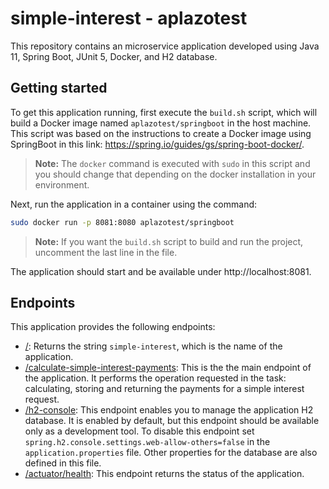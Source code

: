 # simple-interest - aplazotest
This repository contains an microservice application developed using Java 11, Spring Boot, JUnit 5, Docker, and H2 database.
## Getting started
To get this application running, first execute the `build.sh` script, which will build a Docker image named `aplazotest/springboot` in the host machine.  This script was based on the instructions to create a Docker image using SpringBoot in this link: https://spring.io/guides/gs/spring-boot-docker/.

> **Note:** The `docker` command is executed with `sudo` in this script and you should change that depending on the docker installation in your environment.

Next, run the application in a container using the command:
```sh
sudo docker run -p 8081:8080 aplazotest/springboot
```
> **Note:** If you want the `build.sh` script to build and run the project, uncomment the last line in the file.

The application should start and be available under http://localhost:8081.

## Endpoints
This application provides the following endpoints:

- [/](http://localhost:8081): Returns the string `simple-interest`, which is the name of the application.
- [/calculate-simple-interest-payments](http://localhost:8081/calculate-simple-interest-payments): This is the the main endpoint of the application. It performs the operation requested in the task: calculating, storing and returning the payments for a simple interest request.
- [/h2-console](http://localhost:8081/h2-console): This endpoint enables you to manage the application H2 database. It is enabled by default, but this endpoint should be available only as a development tool. To disable this endpoint set `spring.h2.console.settings.web-allow-others=false` in the `application.properties` file. Other properties for the database are also defined in this file.
- [/actuator/health](http://localhost:8081/actuator/health): This endpoint returns the status of the application.